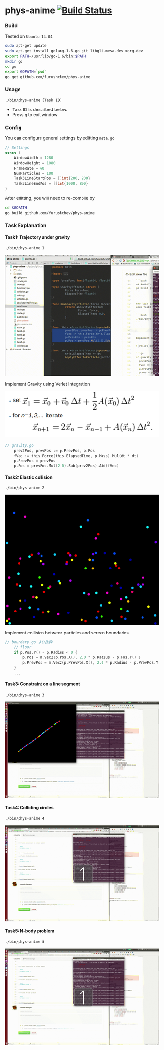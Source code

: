 # phys-anime [![Build Status](https://travis-ci.org/furushchev/phys-anime.svg)](https://travis-ci.org/furushchev/phys-anime)

### Build

Tested on `Ubuntu 14.04` 

```bash
sudo apt-get update
sudo apt-get install golang-1.6-go git libgl1-mesa-dev xorg-dev
export PATH=/usr/lib/go-1.6/bin:$PATH
mkdir go
cd go
export GOPATH=`pwd`
go get github.com/furushchev/phys-anime
```

### Usage

```bash
./bin/phys-anime [Task ID]
```

- Task ID is described below.
- Press `q` to exit window

### Config

You can configure general settings by editting `meta.go`

```go
// Settings
const (
	WindowWidth = 1280
	WindowHeight = 1080
	FrameRate = 60
	NumParticles = 100
	Task3LineStartPos = []int{200, 200}
	Task3LineEndPos = []int{1000, 800}
)
```

After editting, you will need to re-compile by

```bash
cd $GOPATH
go build github.com/furushchev/phys-anime
```


### Task Explanation
#### Task1: Trajectory under gravity

```bash
./bin/phys-anime 1
```

![Task1](docs/task1.gif)

Implement Gravity using Verlet Integration

![Verlet](docs/verlet.png)

```go
// gravity.go
	prev2Pos, prevPos := p.PrevPos, p.Pos
	fVec := this.Force(this.ElapsedTime, p.Mass).Mul(dt * dt)
	p.PrevPos = prevPos
	p.Pos = prevPos.Mul(2.0).Sub(prev2Pos).Add(fVec)
```

#### Task2: Elastic collision

```bash
./bin/phys-anime 2
```

![Task2](docs/task2.gif)

Implement collision between particles and screen boundaries

```go
// boundary.go より抜粋
	// floor
	if p.Pos.Y() - p.Radius < 0 {
		p.Pos = m.Vec2{p.Pos.X(), 2.0 * p.Radius - p.Pos.Y() }
		p.PrevPos = m.Vec2{p.PrevPos.X(), 2.0 * p.Radius - p.PrevPos.Y() }
	}
	...
```

#### Task3: Constraint on a line segment

```bash
./bin/phys-anime 3
```

![Task3](docs/task3.gif)

#### Task4: Colliding circles

```bash
./bin/phys-anime 4
```

![Task4](docs/task4.gif)

#### Task5: N-body problem

```bash
./bin/phys-anime 5
```

![Task5](docs/task5.gif)
